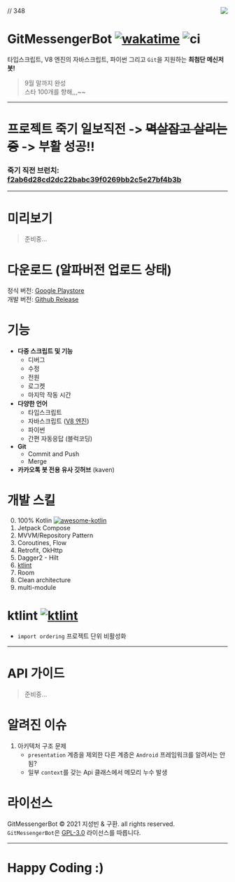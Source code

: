 // 348
<image src="https://raw.githubusercontent.com/sungbin5304/GitMessengerBot/master/app/src/main/res/mipmap-xxhdpi/ic_launcher.png" align="right" />

# GitMessengerBot [![wakatime](https://wakatime.com/badge/github/GitMessengerBot/GitMessengerBot-Android.svg)](https://wakatime.com/badge/github/GitMessengerBot/GitMessengerBot-Android) ![ci](https://github.com/GitMessengerBot/GitMessengerBot-Android/actions/workflows/android-ci.yml/badge.svg)

타입스크립트, V8 엔진의 자바스크립트, 파이썬 그리고 `Git`을 지원하는 **최첨단 메신저 봇!**

> 9월 말까지 완성 <br/>
> 스타 100개를 향해,,,~~

---

# 프로젝트 죽기 일보직전 -> ~~멱살잡고 살리는 중~~ -> 부활 성공!!

### 죽기 직전 브런치: [f2ab6d28cd2dc22babc39f0269bb2c5e27bf4b3b](https://github.com/GitMessengerBot/GitMessengerBot-Android/tree/f2ab6d28cd2dc22babc39f0269bb2c5e27bf4b3b)

-----

# 미리보기

> 준비중...

# 다운로드 (알파버전 업로드 상태)

정식 버전: [Google Playstore](https://play.google.com/store/apps/details?id=com.sungbin.gitkakaobot&hl=ko)<br/>
개발 버전: [Github Release](https://github.com/GitMessengerBot/GitMessengerBot-Android/releases)

# 기능

+ **다중 스크립트 및 기능**
  + 디버그
  + 수정
  + 전원
  + 로그켓
  + 마지막 작동 시간
+ **다양한 언어**
  + 타입스크립트
  + 자바스크립트 ([V8 엔진](https://chromium.googlesource.com/v8/v8))
  + 파이썬
  + 간편 자동응답 (블럭코딩)
+ **Git**
  + Commit and Push
  + Merge
+ **카카오톡 봇 전용 유사 깃허브** (kaven)

# 개발 스킬

0. 100% Kotlin [![awesome-kotlin](https://kotlin.link/awesome-kotlin.svg)](https://kotlin.link)
1. Jetpack Compose
2. MVVM/Repository Pattern
3. Coroutines, Flow
4. Retrofit, OkHttp
5. Dagger2 - Hilt
6. [ktlint](https://github.com/GitMessengerBot/GitMessengerBot-Android#ktlint-)
7. Room
8. Clean architecture
9. multi-module

# ktlint [![ktlint](https://img.shields.io/badge/code%20style-%E2%9D%A4-FF4081.svg)](https://ktlint.github.io/)

- `import ordering` 프로젝트 단위 비활성화

-----

# API 가이드

> 준비중...

# 알려진 이슈

1. 아키텍처 구조 문제
   * `presentation` 계층을 제외한 다른 계층은 `Android` 프레임워크를 알려서는 안됨?
   * 일부 `context`를 갖는 Api 클래스에서 메모리 누수 발생

# 라이선스

GitMessengerBot © 2021 지성빈 & 구환. all rights reserved.<br/>
`GitMessengerBot`은 [GPL-3.0](https://github.com/jisungbin/GitMessengerBot/blob/master/LICENSE) 라이선스를 따릅니다.

-----

# Happy Coding :)
